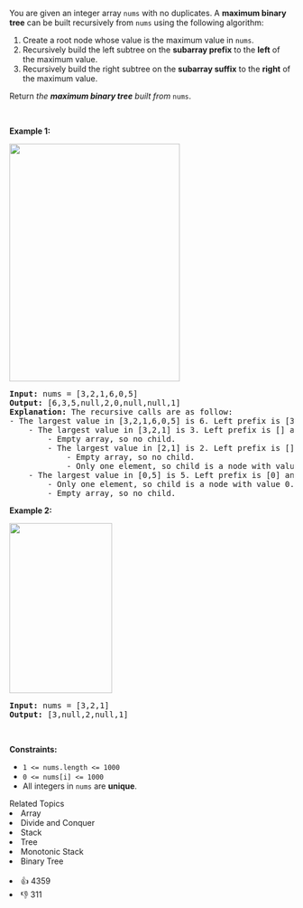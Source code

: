 <p>You are given an integer array <code>nums</code> with no duplicates. A <strong>maximum binary tree</strong> can be built recursively from <code>nums</code> using the following algorithm:</p>

<ol> 
 <li>Create a root node whose value is the maximum value in <code>nums</code>.</li> 
 <li>Recursively build the left subtree on the <strong>subarray prefix</strong> to the <strong>left</strong> of the maximum value.</li> 
 <li>Recursively build the right subtree on the <strong>subarray suffix</strong> to the <strong>right</strong> of the maximum value.</li> 
</ol>

<p>Return <em>the <strong>maximum binary tree</strong> built from </em><code>nums</code>.</p>

<p>&nbsp;</p> 
<p><strong class="example">Example 1:</strong></p> 
<img alt="" src="https://assets.leetcode.com/uploads/2020/12/24/tree1.jpg" style="width: 302px; height: 421px;" /> 
<pre>
<strong>Input:</strong> nums = [3,2,1,6,0,5]
<strong>Output:</strong> [6,3,5,null,2,0,null,null,1]
<strong>Explanation:</strong> The recursive calls are as follow:
- The largest value in [3,2,1,6,0,5] is 6. Left prefix is [3,2,1] and right suffix is [0,5].
    - The largest value in [3,2,1] is 3. Left prefix is [] and right suffix is [2,1].
        - Empty array, so no child.
        - The largest value in [2,1] is 2. Left prefix is [] and right suffix is [1].
            - Empty array, so no child.
            - Only one element, so child is a node with value 1.
    - The largest value in [0,5] is 5. Left prefix is [0] and right suffix is [].
        - Only one element, so child is a node with value 0.
        - Empty array, so no child.
</pre>

<p><strong class="example">Example 2:</strong></p> 
<img alt="" src="https://assets.leetcode.com/uploads/2020/12/24/tree2.jpg" style="width: 182px; height: 301px;" /> 
<pre>
<strong>Input:</strong> nums = [3,2,1]
<strong>Output:</strong> [3,null,2,null,1]
</pre>

<p>&nbsp;</p> 
<p><strong>Constraints:</strong></p>

<ul> 
 <li><code>1 &lt;= nums.length &lt;= 1000</code></li> 
 <li><code>0 &lt;= nums[i] &lt;= 1000</code></li> 
 <li>All integers in <code>nums</code> are <strong>unique</strong>.</li> 
</ul>

<div><div>Related Topics</div><div><li>Array</li><li>Divide and Conquer</li><li>Stack</li><li>Tree</li><li>Monotonic Stack</li><li>Binary Tree</li></div></div><br><div><li>👍 4359</li><li>👎 311</li></div>